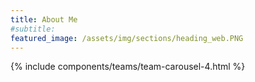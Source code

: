 ```yaml
---
title: About Me
#subtitle: 
featured_image: /assets/img/sections/heading_web.PNG
---
```

{% include components/teams/team-carousel-4.html %}


